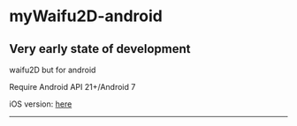 # myWaifu2D-android

## Very early state of development


 waifu2D but for android

 Require Android API 21+/Android 7 

 iOS version: [here](https://github.com/cranci1/waifu2D)

 ---
